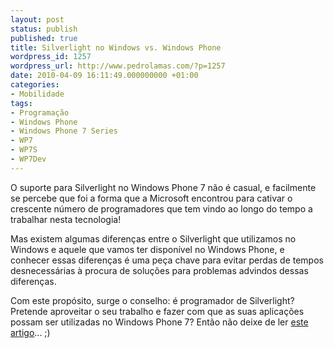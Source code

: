 ```yaml
---
layout: post
status: publish
published: true
title: Silverlight no Windows vs. Windows Phone
wordpress_id: 1257
wordpress_url: http://www.pedrolamas.com/?p=1257
date: 2010-04-09 16:11:49.000000000 +01:00
categories:
- Mobilidade
tags:
- Programação
- Windows Phone
- Windows Phone 7 Series
- WP7
- WP7S
- WP7Dev
---
```

O suporte para Silverlight no Windows Phone 7 não é casual, e facilmente se percebe que foi a forma que a Microsoft encontrou para cativar o crescente número de programadores que tem vindo ao longo do tempo a trabalhar nesta tecnologia!

Mas existem algumas diferenças entre o Silverlight que utilizamos no Windows e aquele que vamos ter disponível no Windows Phone, e conhecer essas diferenças é uma peça chave para evitar perdas de tempos desnecessárias à procura de soluções para problemas advindos dessas diferenças.

Com este propósito, surge o conselho: é programador de Silverlight? Pretende aproveitar o seu trabalho e fazer com que as suas aplicações possam ser utilizadas no Windows Phone 7? Então não deixe de ler [este artigo](http://msdn.microsoft.com/en-us/library/ff426930(VS.96).aspx)... ;)
